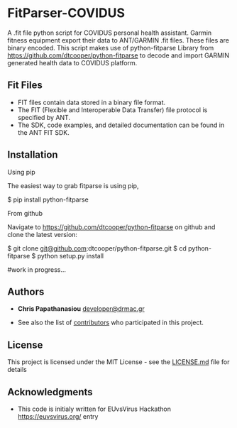 # FitParser-COVIDUS
A .fit file python script for COVIDUS personal health assistant. Garmin fitness equipment export their data to ANT/GARMIN .fit files. These files are binary encoded. This script makes use of python-fitparse Library from  https://github.com/dtcooper/python-fitparse to decode and import GARMIN generated health data to COVIDUS platform.
## Fit Files
* FIT files contain data stored in a binary file format.
* The FIT (Flexible and Interoperable Data Transfer) file protocol is specified by ANT.
* The SDK, code examples, and detailed documentation can be found in the ANT FIT SDK.

## Installation

Using pip

The easiest way to grab fitparse is using pip,

$ pip install python-fitparse

From github

Navigate to https://github.com/dtcooper/python-fitparse on github and clone the latest version:

$ git clone git@github.com:dtcooper/python-fitparse.git
$ cd python-fitparse
$ python setup.py install

#work in progress...


## Authors

* **Chris Papathanasiou** <developer@drmac.gr>

* See also the list of  [contributors](https://github.com/crispSV/FitParser-COVIDUS/blob/master/contributors) who participated in this project.


## License

This project is licensed under the MIT License - see the [LICENSE.md](LICENSE.md) file for details

## Acknowledgments

* This code is initialy written for EUvsVirus Hackathon https://euvsvirus.org/ entry
